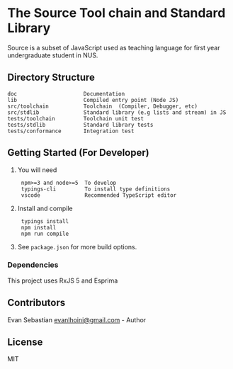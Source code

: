 # The Source Tool chain and Standard Library

Source is a subset of JavaScript used as teaching language for
first year undergraduate student in NUS.

## Directory Structure

    doc                     Documentation
    lib                     Compiled entry point (Node JS)
    src/toolchain           Toolchain  (Compiler, Debugger, etc)
    src/stdlib              Standard library (e.g lists and stream) in JS
    tests/toolchain         Toolchain unit test
    tests/stdlib            Standard library tests
    tests/conformance       Integration test

## Getting Started (For Developer)

1. You will need

        npm>=3 and node>=5  To develop
        typings-cli         To install type definitions
        vscode              Recommended TypeScript editor

2. Install and compile

        typings install
        npm install
        npm run compile

3. See `package.json` for more build options.

### Dependencies

This project uses RxJS 5 and Esprima

## Contributors

Evan Sebastian <evanlhoini@gmail.com> - Author

## License
MIT
